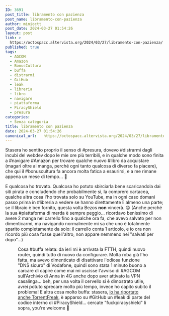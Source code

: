 ```yaml
---
ID: 3691
post_title: libramento con pazienza
post_name: libramento-con-pazienza
author: minioctt
post_date: 2024-03-27 01:54:26
layout: post
link: >
  https://octospacc.altervista.org/2024/03/27/libramento-con-pazienza/
published: true
tags:
  - AGCOM
  - Amazon
  - BonusCultura
  - buffa
  - distrarmi
  - GitHub
  - leak
  - libreria
  - libro
  - navigare
  - piattaforma
  - PiracyShield
  - presura
categories:
  - Senza categoria
title: libramento con pazienza
date: 2024-03-27 01:54:26
canonical_url:   https://octospacc.altervista.org/2024/03/27/libramento-con-pazienza/
---
```

<!-- wp:paragraph -->
<p>Stasera ho sentito proprio il senso di #presura, dovevo #distrarmi dagli incubi del webdev dopo le mie ore più terribili, e in qualche modo sono finita a #navigare #Amazon per trovare qualche nuovo #libro da acquistare (magari oltre ai manga, perché ogni tanto qualcosa di diverso fa piacere), che qui il #bonuscultura fa ancora molta fatica a esaurirsi, e a me rimane appena un mese di tempo... 🌚</p>
<!-- /wp:paragraph -->

<!-- wp:paragraph -->
<p>E qualcosa ho trovato. Qualcosa ho potuto sbirciarla bene scaricandola dai siti pirata e concludendo che probabilmente si, la comprerò cartacea, qualche altra cosa l'ho trovata solo su YouTube, ma in ogni caso domani passo prima in #libreria a vedere se hanno direttamente lì almeno una parte; se il libraio è ben fornito, questa volta Bezos <strong>non</strong> vincerà. 😊 (Anche perché la sua #piattaforma di merda è sempre peggio... ricordavo benissimo di avere 2 manga nel carrello fino a qualche ora fa, che avevo salvato per non dimenticarmi, ma navigando normalmente mi sa che uno è totalmente sparito completamente da solo: il carrello conta 1 articolo, e io ora non ricordo più cosa fosse quell'altro, non appare nemmeno nei "salvati per dopo"...)</p>
<!-- /wp:paragraph -->

<!-- wp:paragraph -->
<p></p>
<!-- /wp:paragraph -->

<!-- wp:image {"id":3692,"sizeSlug":"full","linkDestination":"none"} -->
<figure class="wp-block-image size-full"><img src="{{site.cdnurl}}/assets/uploads/2024/03/image-16.png" alt="" class="wp-image-3692"/><figcaption class="wp-element-caption">Cosa #buffa relata: da ieri mi è arrivata la FTTH, quindi nuovo router, quindi tutto di nuovo da configurare. Molta roba già l'ho fatta, ma avevo dimenticato di disattivare l'odiosa funzione "DNS sicuro" di Vodafone, quindi sono stata 1 minuto buono a carcare di capire come mai mi uscisse l'avviso di #AGCOM sull'Archivio di Anna in 4G anche dopo aver attivato la VPN casalinga... beh, per una volta il cervello si è dimostrato utile, avrei potuto sprecare molto più tempo, invece ho capito subito il problema! E altra cosa molto buffa: stasera, <a href="https://t.me/ignuranza/2001">lo ha riportato anche TorrentFreak</a>, è apparso su #GitHub un #leak di parte del codice interno di #PiracyShield... cercate "fuckpiracyshield" lì sopra, you're welcome 👀</figcaption></figure>
<!-- /wp:image -->